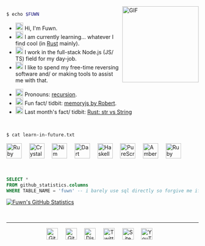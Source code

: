 <img align="right" alt="GIF" src="https://media.giphy.com/media/BZDDteqq8hOJq/giphy.gif" width="200vw" />

```sh
$ echo $FUWN
```
- <img alt="GIF" src="https://64.media.tumblr.com/44bc85ba4d4b8f6c660c61194a31f1c2/tumblr_pmo6n0Tlw51rv33k2o3_r1_250.gifv" width="20vw" /> Hi, I'm Fuwn.
- <img alt="GIF" src="https://media1.giphy.com/media/3og0IDQPqb10ijWCfC/giphy.gif" width="20vw" /> I am currently learning... whatever I find cool (in <a href="https://www.rust-lang.org/" target="_blank">Rust</a> mainly).
- <img alt="GIF" src="https://media1.giphy.com/media/3ohhwFhUCOXOJfuttC/giphy.gif" width="20vw" /> I work in the full-stack Node.js (JS/ TS) field for my day-job.
- <img alt="GIF" src="https://chipflip.files.wordpress.com/2014/11/enso-satori.gif" width="20vw" /> I like to spend my free-time reversing software and/ or making tools to assist me with that.
<!-- - <img alt="GIF" src="https://github.com/fuwn/fuwn/blob/master/assets/happy.gif?raw=1" width="20vw" /> I also make Game Boy games using [GBDK](https://github.com/Zal0/gbdk-2020)! -->
- <img alt="GIF" src="https://i.imgur.com/H0GUure.gif" width="20vw" /> Pronouns: [recursion](https://github.com/fuwn/).
- <img alt="GIF" src="https://66.media.tumblr.com/da2ec3f0a1d8aeac0c6ff513f322e848/tumblr_pmo6n0Tlw51rv33k2o1_r1_500.gif" width="20vw" /> Fun fact/ tidbit: <a href="https://github.com/Rob--/memoryjs" target="_blank">memoryjs by Robert</a>.
- <img alt="GIF" src="https://66.media.tumblr.com/da2ec3f0a1d8aeac0c6ff513f322e848/tumblr_pmo6n0Tlw51rv33k2o1_r1_500.gif" width="20vw" /> Last month's fact/ tidbit: <a href="https://www.ameyalokare.com/rust/2017/10/12/rust-str-vs-String.html" target="_blank">Rust: str vs String</a>
<br />

```sh
$ cat learn-in-future.txt
```
<p>
  <a href="http://ruby-lang.org/en" target="_blank"><img src="https://camo.githubusercontent.com/03bdef4595003706b22736ecde664a7c9ed39a4c/68747470733a2f2f626761737061726f74746f2e636f6d2f77702d636f6e74656e742f75706c6f6164732f323031362f30332f727562792d6c6f676f2e706e67" width="40px" alt="Ruby"></a> &nbsp; &nbsp;
  <a href="https://crystal-lang.org/" target="_blank"><img src="https://camo.githubusercontent.com/0dd28495d661b30026e6d3792f3d4fd97900ac80/68747470733a2f2f6372797374616c2d6c616e672e6f72672f696d616765732f69636f6e2e706e67" width="40px" alt="Crystal"></a> &nbsp; &nbsp;
  <a href="https://nim-lang.org/" target="_blank"><img src="https://camo.githubusercontent.com/0d6b3ed90e1e72d522f78e7a424e5b22c08ee4d8/68747470733a2f2f75706c6f61642e77696b696d656469612e6f72672f77696b6970656469612f636f6d6d6f6e732f312f31622f4e696d2d6c6f676f2e706e67" width="40px" alt="Nim"></a> &nbsp; &nbsp;
  <a href="https://dart.dev/" target="_blank"><img src="https://camo.githubusercontent.com/32fc785f790caaa7caa02c88012612c59ec7b279/68747470733a2f2f75706c6f61642e77696b696d656469612e6f72672f77696b6970656469612f636f6d6d6f6e732f7468756d622f372f37652f446172742d6c6f676f2e706e672f37363870782d446172742d6c6f676f2e706e67" width="40px" alt="Dart"></a> &nbsp; &nbsp;
  <a href="https://haskell.org/" target="_blank"><img src="https://camo.githubusercontent.com/54cab734c3eb8a79b6d0f100f2fbf61dbc7bba57/68747470733a2f2f6368726973636f6e6c616e2e636f6d2f77702d636f6e74656e742f75706c6f6164732f323031382f30362f6861736b656c6c5f6c6f676f5f322e706e67" width="40px" alt="Haskell"></a> &nbsp; &nbsp;
  <a href="https://www.purescript.org/" target="_blank"><img src="https://www.purescript.org/img/favicon_clear-256.png" width="40px" alt="PureScript"></a> &nbsp; &nbsp;
  <a href="https://amberframework.org/" target="_blank"><img src="https://pbs.twimg.com/profile_images/906897948239204355/UohH79go_400x400.jpg" width="40px" alt="Amber"></a> &nbsp; &nbsp;
  <a href="https://rubyonrails.org/" target="_blank"><img src="https://rubyonrails.org/favicon.ico" width="40px" alt="Ruby on Rails"></a> &nbsp; &nbsp;
</p>
<br />

```sql
SELECT *
FROM github_statistics.columns
WHERE TABLE_NAME = 'fuwn' -- i barely use sql directly so forgive me if there is any mistakes in this.
```
[![Fuwn's GitHub Statistics](https://github-readme-stats-fuwn.vercel.app/api?username=fuwn&show_icons=true&theme=alduin&count_private=true)](https://github.com/anuraghazra/github-readme-stats)

<br />
<hr />

<p align="center">
  <a href="https://github.com/fuwn" target="_blank"><img src="https://github.com/fuwn/fuwn/blob/master/assets/github.svg" width="30px" alt="GitHub"></a> &nbsp; &nbsp;
  <a href="https://gitlab.com/fuwn" target="_blank"><img src="https://upload.wikimedia.org/wikipedia/commons/1/18/GitLab_Logo.svg" width="30px" alt="GitLab"></a> &nbsp; &nbsp;
  <a href="https://discord.com/users/fun#1337" target="_blank"><img src="https://github.com/fuwn/fuwn/blob/master/assets/discord.svg" width="30px" alt="Discord"></a> &nbsp; &nbsp;
  <a href="https://twitter.com/xFuwn" target="_blank"><img src="https://github.com/fuwn/fuwn/blob/master/assets/twitter.svg" width="30px" alt="Twitter"></a> &nbsp; &nbsp;
  <a href="https://fuwn.me" target="_blank"><img src="https://upload.wikimedia.org/wikipedia/commons/thumb/b/b2/WWW_logo_by_Robert_Cailliau.svg/1200px-WWW_logo_by_Robert_Cailliau.svg.png" width="30px" alt="Site"></a> &nbsp; &nbsp;
  <a href="https://youtube.com/Fuwny" target="_blank"><img src="https://www.youtube.com/s/desktop/28b67e7f/img/favicon.ico" width="30px" alt="YouTube"></a> &nbsp; &nbsp;
</p>

<!-- Socials -->
[github]: https://github.com/fuwn
[gitlab]: https://gitlab.com/fuwn
[discord]: https://discord.com/users/fun#1337
[twitter]: https://twitter.com/xFuwn
[site]: https://fuwn.me
[youtube]: https://youtube.com/Fuwny
